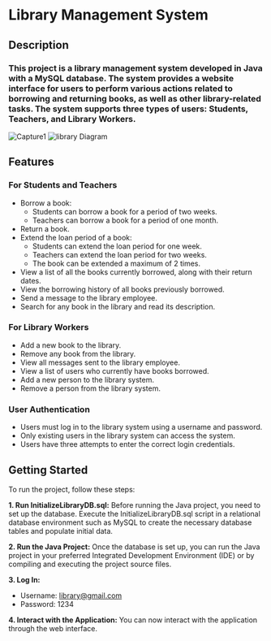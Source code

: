 # Library Management System

## Description
### This project is a library management system developed in Java with a MySQL database. The system provides a website interface for users to perform various actions related to borrowing and returning books, as well as other library-related tasks. The system supports three types of users: Students, Teachers, and Library Workers.

![Capture1](https://github.com/yaelProg/JavaLibrary/assets/156606079/a1d5246c-dccc-4bc9-b7f2-55b18aefa657)
![library Diagram](https://github.com/yaelProg/JavaLibrary/assets/156606079/694e3f99-3b91-45c3-9b76-c7b913808f43)

## Features

### For Students and Teachers
- Borrow a book:
  - Students can borrow a book for a period of two weeks.
  - Teachers can borrow a book for a period of one month.
- Return a book.
- Extend the loan period of a book:
  - Students can extend the loan period for one week.
  - Teachers can extend the loan period for two weeks.
  - The book can be extended a maximum of 2 times.
- View a list of all the books currently borrowed, along with their return dates.
- View the borrowing history of all books previously borrowed.
- Send a message to the library employee.
- Search for any book in the library and read its description.

### For Library Workers
- Add a new book to the library.
- Remove any book from the library.
- View all messages sent to the library employee.
- View a list of users who currently have books borrowed.
- Add a new person to the library system.
- Remove a person from the library system.

### User Authentication
- Users must log in to the library system using a username and password.
- Only existing users in the library system can access the system.
- Users have three attempts to enter the correct login credentials.

## Getting Started
To run the project, follow these steps:

**1. Run InitializeLibraryDB.sql:** Before running the Java project, you need to set up the database. Execute the InitializeLibraryDB.sql script in a relational database environment such as MySQL to create the necessary database tables and     populate initial data.

**2. Run the Java Project:** Once the database is set up, you can run the Java project in your preferred Integrated Development Environment (IDE) or by compiling and executing the project source files.

**3. Log In:**
   - Username: library@gmail.com
   - Password: 1234

**4. Interact with the Application:** You can now interact with the application through the web interface. 
